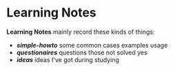 # Learning Notes


**Learning Notes** mainly record these kinds of things:

* ***simple-howto*** some common cases examples usage
* ***questionaires*** questions those not solved yes
* ***ideas*** ideas I've got during studying
